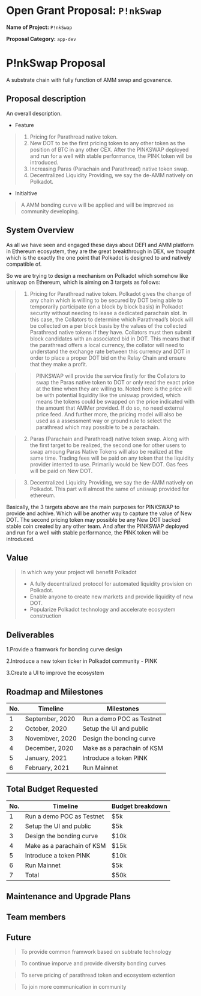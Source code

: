
# Open Grant Proposal: `P!nkSwap`

**Name of Project:** `P!nkSwap`

**Proposal Category:**  `app-dev`


P!nkSwap Proposal
===================================
A substrate chain with fully function of AMM swap and govanence.
## Proposal description
 An overall description.
 - Feature
>  1. Pricing for Parathread native token.
>  2. New DOT to be the first pricing token to any other token as the position of BTC in any other CEX. 
>  After the PINKSWAP deployed and run for a well with stable performance, the PINK token will be introduced.
>  3. Increasing Paras (Parachain and Parathread) native token swap.
>  4. Decentralized Liquidity Providing, we say the de-AMM natively on Polkadot.
 - Initialtive
>   A AMM bonding curve will be applied and will be improved as community developing. 

## System Overview

As all we have seen and engaged these days about DEFI and AMM platform in Ethereum ecosystem, they are the great breakthrough in DEX, we thought which is the exactly the one point that Polkadot is designed to and natively compatible of.

So we are trying to design a mechanism on Polkadot which somehow like uniswap on Ethereum, which is aiming on 3 targets as follows:

>1)	Pricing for Parathread native token.
>Polkadot gives the change of any chain which is willing to be secured by DOT being able to temporarily participate (on a block by block basis) in Polkadot security without needing to lease a dedicated parachain slot. In this case, the Collators to determine which Parathread’s block will be collected on a per block basis by the values of the collected Parathread native tokens if they have.
Collators must then submit block candidates with an associated bid in DOT. This means that if the parathread offers a local currency, the collator will need to understand the exchange rate between this currency and DOT in order to place a proper DOT bid on the Relay Chain and ensure that they make a profit.

>>PINKSWAP will provide the service firstly for the Collators to swap the Paras native token to DOT or only read the exact price at the time when they are willing to. Noted here is the price will be with potential liquidity like the uniswap provided, which means the tokens could be swapped on the price indicated with the amount that AMMer provided. If do so, no need external price feed.
And further more, the pricing model will also be used as a assessment way or ground rule to select the parathread which may possible to be a parachain.

>2)	Paras (Parachain and Parathread) native token swap.
Along with the first target to be realized, the second one for other users to swap amoung Paras Native Tokens will also be realized at the same time. Trading fees will be paid on any token that the liquidity provider intented to use. Primarily would be New DOT. Gas fees will be paid on New DOT.

>3)	Decentralized Liquidity Providing, we say the de-AMM natively on Polkadot.
This part will almost the same of uniswap provided for ethereum.

Basically, the 3 targets above are the main purposes for PINKSWAP to provide and achive. Which will be another way to capture the value of New DOT. The second pricing token may possible be any New DOT backed stable coin created by any other team. And after the PINKSWAP deployed and run for a well with stable performance, the PINK token will be introduced. 
 
## Value
> In which way your project will benefit Polkadot
> - A fully decentralized protocol for automated liquidity provision on Polkadot.
> - Enable anyone to create new markets and provide liquidity of new DOT.
> - Popularize Polkadot technology and accelerate ecosystem construction

## Deliverables

1.Provide a framwork for bonding curve design

2.Introduce a new token ticker in Polkadot community - PINK

3.Create a UI to improve  the ecosystem

## Roadmap and Milestones

| No. | Timeline | Milestones |
| --- | --- | --- |
| 1 | September, 2020 |Run a demo POC as Testnet |
| 2 | October, 2020 | Setup the UI and public |
| 3 | Novembver, 2020 | Design the bonding curve |
| 4 | December, 2020 | Make as a parachain of KSM |
| 5 | January, 2021 | Introduce a token PINK |
| 6 | February, 2021 | Run Mainnet |

## Total Budget Requested

| No. | Timeline | Budget breakdown |
| --- | --- | --- |
| 1 | Run a demo POC as Testnet |$5k |
| 2 | Setup the UI and public | $5k |
| 3 | Design the bonding curve | $10k |
| 4 | Make as a parachain of KSM | $15k |
| 5 | Introduce a token PINK | $10k  |
| 6 | Run Mainnet | $5k |
| 7 | Total | $50k |
## Maintenance and Upgrade Plans


## Team members


## Future
> To provide common framwork based on subtrate technology

> To continue imporve and provide diversity bonding curves 

> To serve pricing of parathread token and ecosystem extention

> To join more communication in community






